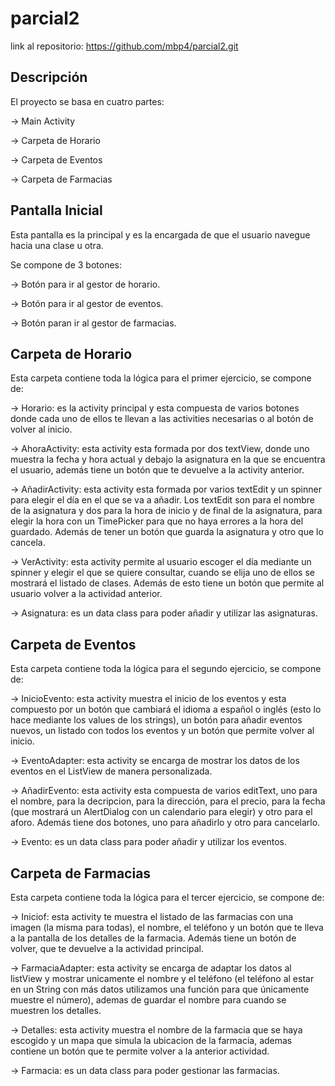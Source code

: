 # parcial2
 
link al repositorio: https://github.com/mbp4/parcial2.git

## Descripción 

El proyecto se basa en cuatro partes: 

 -> Main Activity

 -> Carpeta de Horario

 -> Carpeta de Eventos

 -> Carpeta de Farmacias

## Pantalla Inicial

Esta pantalla es la principal y es la encargada de que el usuario navegue hacia una clase u otra.

Se compone de 3 botones: 

 -> Botón para ir al gestor de horario.

 -> Botón para ir al gestor de eventos.

 -> Botón paran ir al gestor de farmacias. 

## Carpeta de Horario

Esta carpeta contiene toda la lógica para el primer ejercicio, se compone de: 

 -> Horario: es la activity principal y esta compuesta de varios botones donde cada uno de ellos te llevan a las activities necesarias o al botón de volver al inicio.

 -> AhoraActivity: esta activity esta formada por dos textView, donde uno muestra la fecha y hora actual y debajo la asignatura en la que se encuentra el usuario, además tiene un botón que te devuelve a la activity anterior.

 -> AñadirActivity: esta activity esta formada por varios textEdit y un spinner para elegir el día en el que se va a añadir. Los textEdit son para el nombre de la asignatura y dos para la hora de inicio y de final de la asignatura, para elegir la hora con un TimePicker para que no haya errores a la hora del guardado. Además de tener un botón que guarda la asignatura y otro que lo cancela.

 -> VerActivity: esta activity permite al usuario escoger el día mediante un spinner y elegir el que se quiere consultar, cuando se elija uno de ellos se mostrará el listado de clases. Además de esto tiene un botón que permite al usuario volver a la actividad anterior.
 
 -> Asignatura: es un data class para poder añadir y utilizar las asignaturas.

## Carpeta de Eventos

Esta carpeta contiene toda la lógica para el segundo ejercicio, se compone de: 

 -> InicioEvento: esta activity muestra el inicio de los eventos y esta compuesto por un botón que cambiará el idioma a español o inglés (esto lo hace mediante los values de los strings), un botón para añadir eventos nuevos, un listado con todos los eventos y un botón que permite volver al inicio.

 -> EventoAdapter: esta activity se encarga de mostrar los datos de los eventos en el ListView de manera personalizada.

 -> AñadirEvento: esta activity esta compuesta de varios editText, uno para el nombre, para la decripcion, para la dirección, para el precio, para la fecha (que mostrará un AlertDialog con un calendario para elegir) y otro para el aforo. Además tiene dos botones, uno para añadirlo y otro para cancelarlo.

 -> Evento: es un data class para poder añadir y utilizar los eventos.

## Carpeta de Farmacias

Esta carpeta contiene toda la lógica para el tercer ejercicio, se compone de: 

 -> Iniciof: esta activity te muestra el listado de las farmacias con una imagen (la misma para todas), el nombre, el teléfono y un botón que te lleva a la pantalla de los detalles de la farmacia. Además tiene un botón de volver, que te devuelve a la actividad principal. 

 -> FarmaciaAdapter: esta activity se encarga de adaptar los datos al listView y mostrar unicamente el nombre y el teléfono (el teléfono al estar en un String con más datos utilizamos una función para que únicamente muestre el número), ademas de guardar el nombre para cuando se muestren los detalles.

 -> Detalles: esta activity muestra el nombre de la farmacia que se haya escogido y un mapa que simula la ubicacion de la farmacia, ademas contiene un botón que te permite volver a la anterior actividad.

 -> Farmacia: es un data class para poder gestionar las farmacias.
